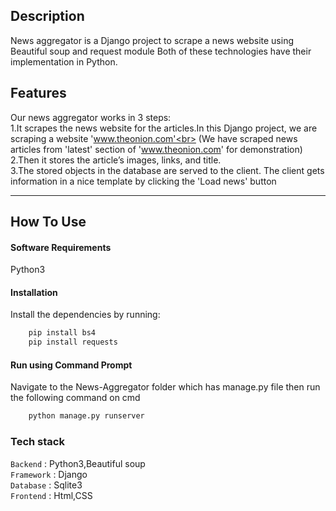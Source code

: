 ## Description ##

News aggregator is a Django project to scrape a news website using Beautiful soup and request module 
Both of these technologies have their implementation in Python. 

## Features ##
Our news aggregator works in 3 steps:<br>
1.It scrapes the news website for the articles.In this Django project, we are scraping a website 'www.theonion.com'<br> 
(We have scraped news articles from 'latest' section of 'www.theonion.com' for demonstration)<br>
2.Then it stores the article’s images, links, and title.<br>
3.The stored objects in the database are served to the client. The client gets information in a nice template by clicking the 'Load news' button<br>

---------------------------------------------------------------------------------------

## How To Use
#### Software Requirements
Python3

#### Installation
Install the dependencies by running:
```html  
    pip install bs4
    pip install requests
```

#### Run using Command Prompt
 
Navigate to the News-Aggregator folder which has manage.py file then run the following command on cmd
```html
    python manage.py runserver
```

###             Tech stack
`Backend` : Python3,Beautiful soup <br>
`Framework` : Django <br>
`Database` : Sqlite3 <br>
`Frontend` : Html,CSS


